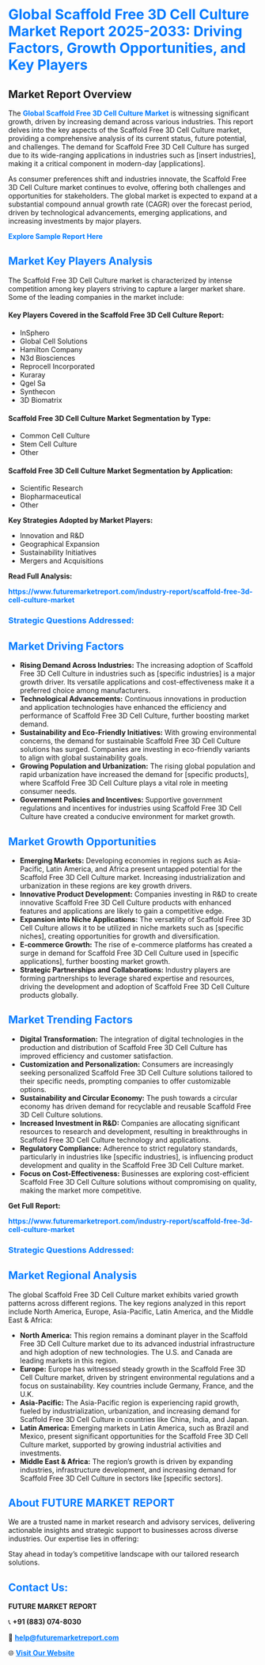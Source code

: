 <h1 style="color: #007BFF;">Global Scaffold Free 3D Cell Culture Market Report 2025-2033: Driving Factors, Growth Opportunities, and Key Players</h1>

<section id="overview">
<h2>Market Report Overview</h2>
<p>The <a href="https://www.futuremarketreport.com/industry-report/scaffold-free-3d-cell-culture-market" style="color: #007BFF; text-decoration: none;"><strong>Global Scaffold Free 3D Cell Culture Market</strong></a> is witnessing significant growth, driven by increasing demand across various industries. This report delves into the key aspects of the Scaffold Free 3D Cell Culture market, providing a comprehensive analysis of its current status, future potential, and challenges. The demand for Scaffold Free 3D Cell Culture has surged due to its wide-ranging applications in industries such as [insert industries], making it a critical component in modern-day [applications].</p>
<p>As consumer preferences shift and industries innovate, the Scaffold Free 3D Cell Culture market continues to evolve, offering both challenges and opportunities for stakeholders. The global market is expected to expand at a substantial compound annual growth rate (CAGR) over the forecast period, driven by technological advancements, emerging applications, and increasing investments by major players.</p>
</section>

<section id="overview">
<p><a href="https://www.futuremarketreport.com/request-sample/reportId=80329" style="color: #007BFF; text-decoration: none;"><strong>Explore Sample Report Here</strong></a></p>
</section>

<section id="key-players">
<h2 style="color: #007BFF;">Market Key Players Analysis</h2>
<p>The Scaffold Free 3D Cell Culture market is characterized by intense competition among key players striving to capture a larger market share. Some of the leading companies in the market include:</p>
<h4>Key Players Covered in the Scaffold Free 3D Cell Culture Report:</h4>
<ul><li>InSphero</li><li>Global Cell Solutions</li><li>Hamilton Company</li><li>N3d Biosciences</li><li>Reprocell Incorporated</li><li>Kuraray</li><li>Qgel Sa</li><li>Synthecon</li><li>3D Biomatrix</li></ul>
<h4>Scaffold Free 3D Cell Culture Market Segmentation by Type:</h4>
<ul><li>Common Cell Culture</li><li>Stem Cell Culture</li><li>Other</li></ul>

<h4>Scaffold Free 3D Cell Culture Market Segmentation by Application:</h4>
<ul><li>Scientific Research</li><li>Biopharmaceutical</li><li>Other</li></ul>
<p><strong>Key Strategies Adopted by Market Players:</strong></p>
<ul>
<li>Innovation and R&D</li>
<li>Geographical Expansion</li>
<li>Sustainability Initiatives</li>
<li>Mergers and Acquisitions</li>
</ul>
</section>

<section>
<p><strong>Read Full Analysis: </strong></p><a href="https://www.futuremarketreport.com/industry-report/scaffold-free-3d-cell-culture-market" style="color: #007BFF; text-decoration: none;"><strong>https://www.futuremarketreport.com/industry-report/scaffold-free-3d-cell-culture-market</strong></a>
<h3 style="color: #007BFF;">Strategic Questions Addressed:</h3>
</section>

<section id="driving-factors">
<h2 style="color: #007BFF;">Market Driving Factors</h2>
<ul>
<li><strong>Rising Demand Across Industries:</strong> The increasing adoption of Scaffold Free 3D Cell Culture in industries such as [specific industries] is a major growth driver. Its versatile applications and cost-effectiveness make it a preferred choice among manufacturers.</li>
<li><strong>Technological Advancements:</strong> Continuous innovations in production and application technologies have enhanced the efficiency and performance of Scaffold Free 3D Cell Culture, further boosting market demand.</li>
<li><strong>Sustainability and Eco-Friendly Initiatives:</strong> With growing environmental concerns, the demand for sustainable Scaffold Free 3D Cell Culture solutions has surged. Companies are investing in eco-friendly variants to align with global sustainability goals.</li>
<li><strong>Growing Population and Urbanization:</strong> The rising global population and rapid urbanization have increased the demand for [specific products], where Scaffold Free 3D Cell Culture plays a vital role in meeting consumer needs.</li>
<li><strong>Government Policies and Incentives:</strong> Supportive government regulations and incentives for industries using Scaffold Free 3D Cell Culture have created a conducive environment for market growth.</li>
</ul>
</section>

<section id="growth-opportunities">
<h2 style="color: #007BFF;">Market Growth Opportunities</h2>
<ul>
<li><strong>Emerging Markets:</strong> Developing economies in regions such as Asia-Pacific, Latin America, and Africa present untapped potential for the Scaffold Free 3D Cell Culture market. Increasing industrialization and urbanization in these regions are key growth drivers.</li>
<li><strong>Innovative Product Development:</strong> Companies investing in R&D to create innovative Scaffold Free 3D Cell Culture products with enhanced features and applications are likely to gain a competitive edge.</li>
<li><strong>Expansion into Niche Applications:</strong> The versatility of Scaffold Free 3D Cell Culture allows it to be utilized in niche markets such as [specific niches], creating opportunities for growth and diversification.</li>
<li><strong>E-commerce Growth:</strong> The rise of e-commerce platforms has created a surge in demand for Scaffold Free 3D Cell Culture used in [specific applications], further boosting market growth.</li>
<li><strong>Strategic Partnerships and Collaborations:</strong> Industry players are forming partnerships to leverage shared expertise and resources, driving the development and adoption of Scaffold Free 3D Cell Culture products globally.</li>
</ul>
</section>

<section id="trending-factors">
<h2 style="color: #007BFF;">Market Trending Factors</h2>
<ul>
<li><strong>Digital Transformation:</strong> The integration of digital technologies in the production and distribution of Scaffold Free 3D Cell Culture has improved efficiency and customer satisfaction.</li>
<li><strong>Customization and Personalization:</strong> Consumers are increasingly seeking personalized Scaffold Free 3D Cell Culture solutions tailored to their specific needs, prompting companies to offer customizable options.</li>
<li><strong>Sustainability and Circular Economy:</strong> The push towards a circular economy has driven demand for recyclable and reusable Scaffold Free 3D Cell Culture solutions.</li>
<li><strong>Increased Investment in R&D:</strong> Companies are allocating significant resources to research and development, resulting in breakthroughs in Scaffold Free 3D Cell Culture technology and applications.</li>
<li><strong>Regulatory Compliance:</strong> Adherence to strict regulatory standards, particularly in industries like [specific industries], is influencing product development and quality in the Scaffold Free 3D Cell Culture market.</li>
<li><strong>Focus on Cost-Effectiveness:</strong> Businesses are exploring cost-efficient Scaffold Free 3D Cell Culture solutions without compromising on quality, making the market more competitive.</li>
</ul>
</section>

<section>
<p><strong>Get Full Report: </strong></p><a href="https://www.futuremarketreport.com/industry-report/scaffold-free-3d-cell-culture-market" style="color: #007BFF; text-decoration: none;"><strong>https://www.futuremarketreport.com/industry-report/scaffold-free-3d-cell-culture-market</strong></a>
<h3 style="color: #007BFF;">Strategic Questions Addressed:</h3>
</section>


<section id="regional-analysis">
<h2 style="color: #007BFF;">Market Regional Analysis</h2>
<p>The global Scaffold Free 3D Cell Culture market exhibits varied growth patterns across different regions. The key regions analyzed in this report include North America, Europe, Asia-Pacific, Latin America, and the Middle East & Africa:</p>
<ul>
<li><strong>North America:</strong> This region remains a dominant player in the Scaffold Free 3D Cell Culture market due to its advanced industrial infrastructure and high adoption of new technologies. The U.S. and Canada are leading markets in this region.</li>
<li><strong>Europe:</strong> Europe has witnessed steady growth in the Scaffold Free 3D Cell Culture market, driven by stringent environmental regulations and a focus on sustainability. Key countries include Germany, France, and the U.K.</li>
<li><strong>Asia-Pacific:</strong> The Asia-Pacific region is experiencing rapid growth, fueled by industrialization, urbanization, and increasing demand for Scaffold Free 3D Cell Culture in countries like China, India, and Japan.</li>
<li><strong>Latin America:</strong> Emerging markets in Latin America, such as Brazil and Mexico, present significant opportunities for the Scaffold Free 3D Cell Culture market, supported by growing industrial activities and investments.</li>
<li><strong>Middle East & Africa:</strong> The region’s growth is driven by expanding industries, infrastructure development, and increasing demand for Scaffold Free 3D Cell Culture in sectors like [specific sectors].</li>
</ul>
</section>

<footer>
<h2 style="color: #007BFF;">About FUTURE MARKET REPORT</h2>
<p>We are a trusted name in market research and advisory services, delivering actionable insights and strategic support to businesses across diverse industries. Our expertise lies in offering:</p>

<p>Stay ahead in today’s competitive landscape with our tailored research solutions.</p>

<h2 style="color: #007BFF;">Contact Us:</h2>
<p><strong>FUTURE MARKET REPORT</strong></p>
<p>📞 <strong>+91 (883) 074-8030</strong></p>
<p>📧 <strong><a href="mailto:help@futuremarketreport.com" style="color: #007BFF;">help@futuremarketreport.com</a></strong></p>
<p>🌐 <strong><a href="https://www.futuremarketreport.com/" style="color: #007BFF;">Visit Our Website</a></strong></p>
</footer>